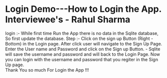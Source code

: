 # Login Demo---How to Login the App. Interviewee's - Rahul Sharma
login :- While first time Run the App there is no data in the Sqlite database, So first update the database.
Step  :-  Click on the sign up Button (Right - Bottom) in the Login page. After click user will navigate to the Sign Up Page. Enter the User name and Password and click on the Sign up Button. - Sqlite will save the username and password and will back to the Login Page.  Now you can login with the username and password that you regiter in the Sign Up page.  
  Thank You so much For Login the App !!!
